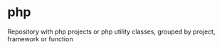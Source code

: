 # php
Repository with php projects or php utility classes, grouped by project, framework or function
